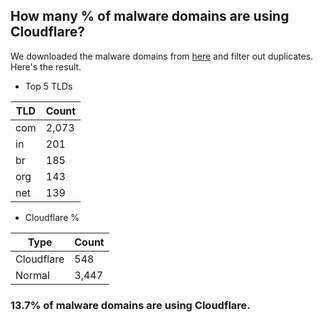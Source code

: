 ## How many % of malware domains are using Cloudflare?


We downloaded the malware domains from [here](https://urlhaus.abuse.ch) and filter out duplicates.
Here's the result.


[//]: # (start replacement)


- Top 5 TLDs

| TLD | Count |
| --- | --- |
| com | 2,073 |
| in | 201 |
| br | 185 |
| org | 143 |
| net | 139 |


- Cloudflare %

| Type | Count |
| --- | --- |
| Cloudflare | 548 |
| Normal | 3,447 |


### 13.7% of malware domains are using Cloudflare.